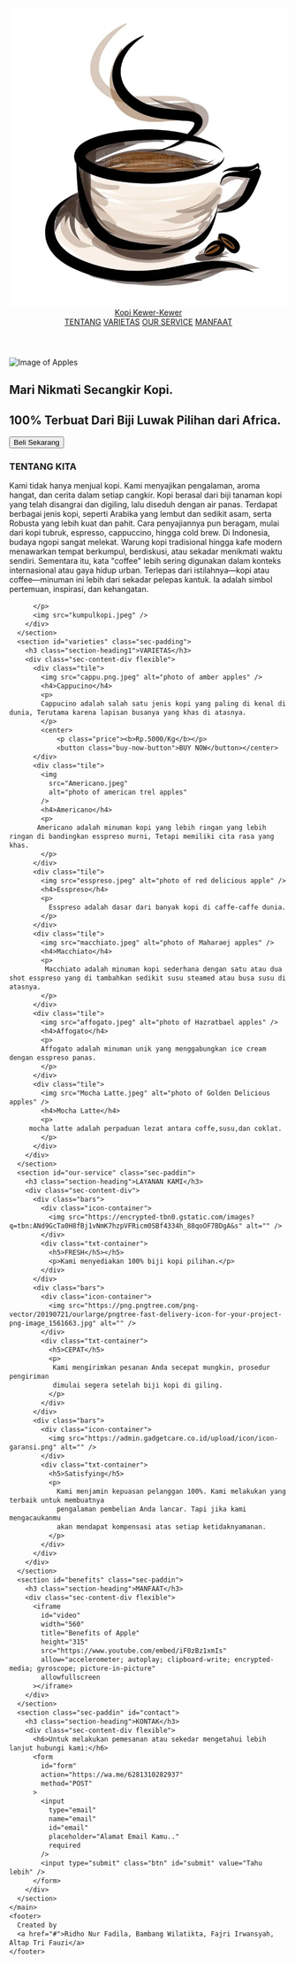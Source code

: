 
<!DOCTYPE html>
<html lang="en">
  <head>
    <title>Kopi Kewer-Kewer</title>
    <meta charset="UTF-8" />
    <meta name="viewport" conaztent="width=device-width" />
    <link rel="stylesheet" href="usahakopi.css" />
  </head>
  <body>
    <header id="header">
      <div class="header-content-div">
        <a href="#home-sec">
          <img
            src="ilus.jpeg"
            alt="Company Logo"
            id="header-img"
        /></a>
        <a href="#home-sec" class="judulkewer">Kopi <span>Kewer-Kewer</span> </a>
        <nav id="nav-bar">
          <a href="#about" class="nav-link">TENTANG</a>
          <a href="#varieties" class="nav-link">VARIETAS</a>
          <a href="#our-service" class="nav-link">OUR SERVICE</a>
          <a href="#benefits" class="nav-link">MANFAAT</a>
        </nav>
      </div>
    </header>
    <main>
      <section id="home-sec" class="flexible home-sec">
        <div class="eye-grabber-img">
          <img src="arabica.png" alt="Image of Apples" />
        </div>
        <div class="eye-grabber">
          <h1>Mari Nikmati Secangkir <span>Kopi</span>.</h1>
          <h2>
           100% Terbuat Dari Biji Luwak Pilihan dari Africa.
          </h2>
          <button class="btn" onclick="window.location.href = '#contact';">
           Beli Sekarang
          </button>
        </div>
      </section>
      <section id="about" class="sec-paddin">
        <h3 class="section-heading">TENTANG KITA</h3>
        <div class="sec-content-div flexible">
          <p>
          Kami tidak hanya menjual kopi. Kami menyajikan pengalaman, aroma hangat, dan cerita dalam setiap cangkir. Kopi berasal dari biji tanaman kopi yang telah disangrai dan digiling, lalu diseduh dengan air panas. Terdapat berbagai jenis kopi, seperti Arabika yang lembut dan sedikit asam, serta Robusta yang lebih kuat dan pahit. Cara penyajiannya pun beragam, mulai dari kopi tubruk, espresso, cappuccino, hingga cold brew.
          Di Indonesia, budaya ngopi sangat melekat. Warung kopi tradisional hingga kafe modern menawarkan tempat berkumpul, berdiskusi, atau sekadar menikmati waktu sendiri. Sementara itu, kata "coffee" lebih sering digunakan dalam konteks internasional atau gaya hidup urban.
          Terlepas dari istilahnya—kopi atau coffee—minuman ini lebih dari sekadar pelepas kantuk. Ia adalah simbol pertemuan, inspirasi, dan kehangatan.


          </p>
          <img src="kumpulkopi.jpeg" />
        </div>
      </section>
      <section id="varieties" class="sec-padding">
        <h3 class="section-heading1">VARIETAS</h3>
        <div class="sec-content-div flexible">
          <div class="tile">
            <img src="cappu.png.jpeg" alt="photo of amber apples" />
            <h4>Cappucino</h4>
            <p>
            Cappucino adalah salah satu jenis kopi yang paling di kenal di dunia, Terutama karena lapisan busanya yang khas di atasnya.
            </p>
            <center>
                <p class="price"><b>Rp.5000/Kg</b></p>
                <button class="buy-now-button">BUY NOW</button></center>
          </div>
          <div class="tile">
            <img
              src="Americano.jpeg"
              alt="photo of american trel apples"
            />
            <h4>Americano</h4>
            <p>
           Americano adalah minuman kopi yang lebih ringan yang lebih ringan di bandingkan esspreso murni, Tetapi memiliki cita rasa yang khas.
            </p>
          </div>
          <div class="tile">
            <img src="esspreso.jpeg" alt="photo of red delicious apple" />
            <h4>Esspreso</h4>
            <p>
              Esspreso adalah dasar dari banyak kopi di caffe-caffe dunia.
            </p>
          </div>
          <div class="tile">
            <img src="macchiato.jpeg" alt="photo of Maharaej apples" />
            <h4>Macchiato</h4>
            <p>
             Macchiato adalah minuman kopi sederhana dengan satu atau dua shot esspreso yang di tambahkan sedikit susu steamed atau busa susu di atasnya.
            </p>
          </div>
          <div class="tile">
            <img src="affogato.jpeg" alt="photo of Hazratbael apples" />
            <h4>Affogato</h4>
            <p>
            Affogato adalah minuman unik yang menggabungkan ice cream dengan esspreso panas.
            </p>
          </div>
          <div class="tile">
            <img src="Mocha Latte.jpeg" alt="photo of Golden Delicious apples" />
            <h4>Mocha Latte</h4>
            <p>
         mocha latte adalah perpaduan lezat antara coffe,susu,dan coklat.
            </p>
          </div>
        </div>
      </section>
      <section id="our-service" class="sec-paddin">
        <h3 class="section-heading">LAYANAN KAMI</h3>
        <div class="sec-content-div">
          <div class="bars">
            <div class="icon-container">
              <img src="https://encrypted-tbn0.gstatic.com/images?q=tbn:ANd9GcTa0H8fBj1vNmK7hzpVFRicm0SBf4334h_88qoOF7BDgA&s" alt="" />
            </div>
            <div class="txt-container">
              <h5>FRESH</h5></h5>
              <p>Kami menyediakan 100% biji kopi pilihan.</p>
            </div>
          </div>
          <div class="bars">
            <div class="icon-container">
              <img src="https://png.pngtree.com/png-vector/20190721/ourlarge/pngtree-fast-delivery-icon-for-your-project-png-image_1561663.jpg" alt="" />
            </div>
            <div class="txt-container">
              <h5>CEPAT</h5>
              <p>
               Kami mengirimkan pesanan Anda secepat mungkin, prosedur pengiriman
               dimulai segera setelah biji kopi di giling.
              </p>
            </div>
          </div>
          <div class="bars">
            <div class="icon-container">
              <img src="https://admin.gadgetcare.co.id/upload/icon/icon-garansi.png" alt="" />
            </div>
            <div class="txt-container">
              <h5>Satisfying</h5>
              <p>
                Kami menjamin kepuasan pelanggan 100%. Kami melakukan yang terbaik untuk membuatnya
                pengalaman pembelian Anda lancar. Tapi jika kami mengacaukanmu
                akan mendapat kompensasi atas setiap ketidaknyamanan.
              </p>
            </div>
          </div>
        </div>
      </section>
      <section id="benefits" class="sec-paddin">
        <h3 class="section-heading">MANFAAT</h3>
        <div class="sec-content-div flexible">
          <iframe
            id="video"
            width="560"
            title="Benefits of Apple"
            height="315"
            src="https://www.youtube.com/embed/iF0zBz1xmIs"
            allow="accelerometer; autoplay; clipboard-write; encrypted-media; gyroscope; picture-in-picture"
            allowfullscreen
          ></iframe>
        </div>
      </section>
      <section class="sec-paddin" id="contact">
        <h3 class="section-heading">KONTAK</h3>
        <div class="sec-content-div flexible">
          <h6>Untuk melakukan pemesanan atau sekedar mengetahui lebih lanjut hubungi kami:</h6>
          <form
            id="form"
            action="https://wa.me/6281310282937"
            method="POST"
          >
            <input
              type="email"
              name="email"
              id="email"
              placeholder="Alamat Email Kamu.."
              required
            />
            <input type="submit" class="btn" id="submit" value="Tahu lebih" />
          </form>
        </div>
      </section>
    </main>
    <footer>
      Created by
      <a href="#">Ridho Nur Fadila, Bambang Wilatikta, Fajri Irwansyah, Altap Tri Fauzi</a>
    </footer>
  </body>
</html>
